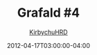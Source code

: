 ---
title: "Grafald #4"
type: "image"
date: 2012-04-17T03:00:00-04:00
draft: false
categories:
- comics
- collaborations
tags:
- grafald
image_path: "/projects/grafald/comics/img/2012/4.png"
alt_text: ""
is_subpage: true
author: "[KirbychuHRD](https://cohost.org/KirbychuHRD)"
---